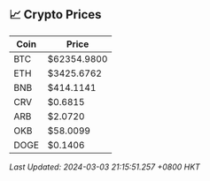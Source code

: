 ## 📈 Crypto Prices

| Coin | Price |
| ---- | ----- |
| BTC | $62354.9800 |
| ETH | $3425.6762 |
| BNB | $414.1141 |
| CRV | $0.6815 |
| ARB | $2.0720 |
| OKB | $58.0099 |
| DOGE | $0.1406 |

_Last Updated: 2024-03-03 21:15:51.257 +0800 HKT_